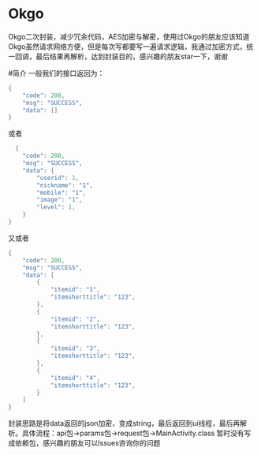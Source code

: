 # Okgo
Okgo二次封装，减少冗余代码，AES加密与解密，使用过Okgo的朋友应该知道Okgo虽然请求网络方便，但是每次写都要写一遍请求逻辑，我通过加密方式，统一回调，最后结果再解析，达到封装目的，感兴趣的朋友star一下，谢谢

#简介
一般我们的接口返回为：
```java
{
    "code": 200,
    "msg": "SUCCESS",
    "data": []
}
```
或者
```java
  {
    "code": 200,
    "msg": "SUCCESS",
    "data": {
        "userid": 1,
        "nickname": "1",
        "mobile": "1",
        "image": "1",
        "level": 1,
    }
}
```
又或者
```java
{
    "code": 200,
    "msg": "SUCCESS",
    "data": [
        {
            "itemid": "1",
            "itemshorttitle": "123",
        },
        {
            "itemid": "2",
            "itemshorttitle": "123",
        },
        {
            "itemid": "3",
            "itemshorttitle": "123",
        },
        {
            "itemid": "4",
            "itemshorttitle": "123",
        }
    ]
}
```
封装思路是将data返回的json加密，变成string，最后返回到ui线程，最后再解析。具体流程：api包->params包->request包->MainActivity.class
暂时没有写成依赖包，感兴趣的朋友可以Issues咨询你的问题

